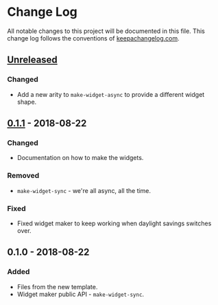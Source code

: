 # Change Log
All notable changes to this project will be documented in this file. This change log follows the conventions of [keepachangelog.com](http://keepachangelog.com/).

## [Unreleased]
### Changed
- Add a new arity to `make-widget-async` to provide a different widget shape.

## [0.1.1] - 2018-08-22
### Changed
- Documentation on how to make the widgets.

### Removed
- `make-widget-sync` - we're all async, all the time.

### Fixed
- Fixed widget maker to keep working when daylight savings switches over.

## 0.1.0 - 2018-08-22
### Added
- Files from the new template.
- Widget maker public API - `make-widget-sync`.

[Unreleased]: https://github.com/your-name/clojure-starter/compare/0.1.1...HEAD
[0.1.1]: https://github.com/your-name/clojure-starter/compare/0.1.0...0.1.1
